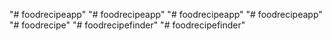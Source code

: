 "# foodrecipeapp" 
"# foodrecipeapp" 
"# foodrecipeapp" 
"# foodrecipeapp" 
"# foodrecipe" 
"# foodrecipefinder" 
"# foodrecipefinder" 
